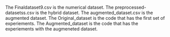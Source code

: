 The Finaldataset9.csv is the numerical dataset.
The preprocessed-datasetss.csv is the hybrid dataset.
The augmented_dataset.csv is the augmented dataset.
The Original_dataset is the code that has the first set of experiements. 
The Augmented_dataset is the code that has the experiements with the augmeneted dataset.
